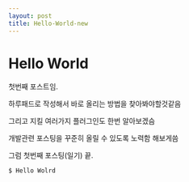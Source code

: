 ```yaml
---
layout: post
title: Hello-World-new
---
```



# Hello World


첫번째 포스트임.

하루패드로 작성해서 바로 올리는 방법을 찾아봐야할것같음

그리고 지킬 여러가지 플러그인도 한번 알아보겠슴

개발관련 포스팅을 꾸준히 올릴 수 있도록 노력함 해보게씀

그럼 첫번째 포스팅(일기) 끝.



```bash
$ Hello Wolrd
```
